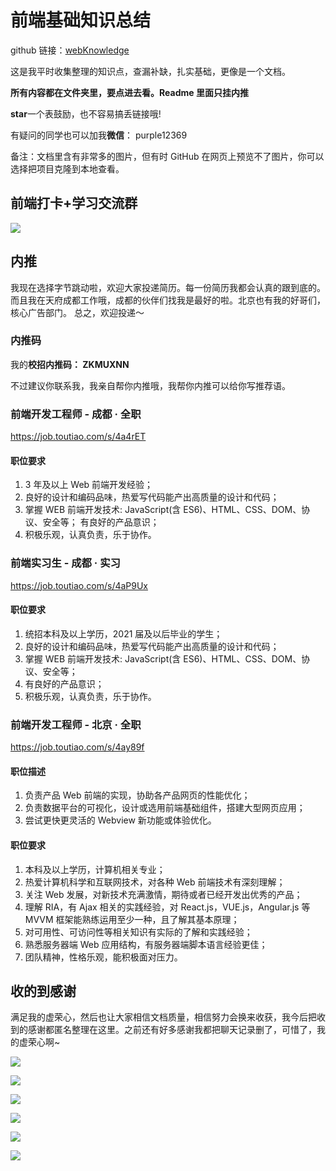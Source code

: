 # 前端基础知识总结

github 链接：[webKnowledge](https://github.com/huyaocode/webKnowledge)

这是我平时收集整理的知识点，查漏补缺，扎实基础，更像是一个文档。

**所有内容都在文件夹里，要点进去看。Readme 里面只挂内推**

**star**一个表鼓励，也不容易搞丢链接哦!

有疑问的同学也可以加我**微信**： purple12369

备注：文档里含有非常多的图片，但有时 GitHub 在网页上预览不了图片，你可以选择把项目克隆到本地查看。

## 前端打卡+学习交流群

![](./img/QRcode.jpg)

## 内推

我现在选择字节跳动啦，欢迎大家投递简历。每一份简历我都会认真的跟到底的。而且我在天府成都工作哦，成都的伙伴们找我是最好的啦。北京也有我的好哥们，核心广告部门。 总之，欢迎投递～

### 内推码

我的**校招内推码： ZKMUXNN**

不过建议你联系我，我亲自帮你内推哦，我帮你内推可以给你写推荐语。

### 前端开发工程师 - 成都 · 全职

https://job.toutiao.com/s/4a4rET

#### 职位要求

1. 3 年及以上 Web 前端开发经验；
2. 良好的设计和编码品味，热爱写代码能产出高质量的设计和代码；
3. 掌握 WEB 前端开发技术: JavaScript(含 ES6)、HTML、CSS、DOM、协议、安全等；
   有良好的产品意识；
4. 积极乐观，认真负责，乐于协作。

### 前端实习生 - 成都 · 实习

https://job.toutiao.com/s/4aP9Ux

#### 职位要求

1. 统招本科及以上学历，2021 届及以后毕业的学生；
2. 良好的设计和编码品味，热爱写代码能产出高质量的设计和代码；
3. 掌握 WEB 前端开发技术: JavaScript(含 ES6)、HTML、CSS、DOM、协议、安全等；
4. 有良好的产品意识；
5. 积极乐观，认真负责，乐于协作。

### 前端开发工程师 - 北京 · 全职

https://job.toutiao.com/s/4ay89f

#### 职位描述

1. 负责产品 Web 前端的实现，协助各产品网页的性能优化；
2. 负责数据平台的可视化，设计或选用前端基础组件，搭建大型网页应用；
3. 尝试更快更灵活的 Webview 新功能或体验优化。

#### 职位要求

1. 本科及以上学历，计算机相关专业；
2. 热爱计算机科学和互联网技术，对各种 Web 前端技术有深刻理解；
3. 关注 Web 发展，对新技术充满激情，期待或者已经开发出优秀的产品；
4. 理解 RIA，有 Ajax 相关的实践经验，对 React.js，VUE.js，Angular.js 等 MVVM 框架能熟练运用至少一种，且了解其基本原理；
5. 对可用性、可访问性等相关知识有实际的了解和实践经验；
6. 熟悉服务器端 Web 应用结构，有服务器端脚本语言经验更佳；
7. 团队精神，性格乐观，能积极面对压力。

## 收的到感谢

满足我的虚荣心，然后也让大家相信文档质量，相信努力会换来收获，我今后把收到的感谢都匿名整理在这里。之前还有好多感谢我都把聊天记录删了，可惜了，我的虚荣心啊~

![](./img/thank-3.png)

![](./img/thank-2.png)

![](./img/thank-1.png)

![](./img/thank-4.png)

![](./img/thank-5.jpg)

![](./img/thank-6.jpg)
